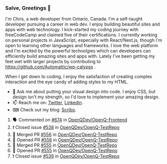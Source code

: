 ### Salve, Greetings 👋

I'm Chris, a web developer from Ontario, Canada. I'm a self-taught developer pursuing a career in web dev. I enjoy building beautiful sites and apps with web technology.
I kick-started my coding journey with freeCodeCamp and claimed five of their certifications.  I currently working on personal projects in JavaScript, especially with React/Next.js, though I'm open to learning other languages and frameworks. I love the web platform and I'm excited by the powerful technolgies which can developers can efficiently build amazing sites and apps with. Lately I've been getting my feet wet with larger projects by contributing to https://github.com/Automattic/wp-calypso .

When I get down to coding, I enjoy the satisfaction of creating complex interaction and the eye candy of adding styles to my HTML. 

- 💬 Ask me about putting your visual design into code. I enjoy CSS, but design isn't my strength, so I'd love to implement your amazing design.
- 📫 Reach me on: [Twitter](https://twitter.com/Christo28120856), [Linkedin](https://www.linkedin.com/in/christopher-stevers-07b9a5204/).
- ⌨ Check out my blog: [Scribo](https://christopherstevers.cf).
<!--
**Christopher-Stevers/Christopher-Stevers** is a ✨ _special_ ✨ repository because its `README.md` (this file) appears on your GitHub profile.

Here are some ideas to get you started:

- 🔭 I’m currently working on ...
- 🌱 I’m currently learning ...
- 👯 I’m looking to collaborate on ...
- 🤔 I’m looking for help with ...
- 😄 Pronouns: ...
- ⚡ Fun fact: ...
-->

<!--START_SECTION:activity-->
1. 🗣 Commented on [#674](https://github.com/OpenQDev/OpenQ-Frontend/issues/674) in [OpenQDev/OpenQ-Frontend](https://github.com/OpenQDev/OpenQ-Frontend)
2. ❗️ Closed issue [#538](https://github.com/OpenQDev/OpenQ-TestRepo/issues/538) in [OpenQDev/OpenQ-TestRepo](https://github.com/OpenQDev/OpenQ-TestRepo)
3. 🎉 Merged PR [#556](https://github.com/OpenQDev/OpenQ-TestRepo/pull/556) in [OpenQDev/OpenQ-TestRepo](https://github.com/OpenQDev/OpenQ-TestRepo)
4. 💪 Opened PR [#556](https://github.com/OpenQDev/OpenQ-TestRepo/pull/556) in [OpenQDev/OpenQ-TestRepo](https://github.com/OpenQDev/OpenQ-TestRepo)
5. 🎉 Merged PR [#555](https://github.com/OpenQDev/OpenQ-TestRepo/pull/555) in [OpenQDev/OpenQ-TestRepo](https://github.com/OpenQDev/OpenQ-TestRepo)
6. 💪 Opened PR [#555](https://github.com/OpenQDev/OpenQ-TestRepo/pull/555) in [OpenQDev/OpenQ-TestRepo](https://github.com/OpenQDev/OpenQ-TestRepo)
7. ❗️ Closed issue [#539](https://github.com/OpenQDev/OpenQ-TestRepo/issues/539) in [OpenQDev/OpenQ-TestRepo](https://github.com/OpenQDev/OpenQ-TestRepo)
<!--END_SECTION:activity-->

